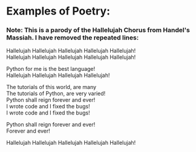 # Examples of Poetry:

### Note: This is a parody of the Hallelujah Chorus from Handel's Massiah. I have removed the repeated lines:

Hallelujah Hallelujah Hallelujah Hallelujah Hallelujah!  
Hallelujah Hallelujah Hallelujah Hallelujah Hallelujah!

Python for me is the best language!  
Hallelujah Hallelujah Hallelujah Hallelujah!


The tutorials of this world, are many  
The tutorials of Python, are very varied!  
Python shall reign forever and ever!  
I wrote code and I fixed the bugs!  
I wrote code and I fixed the bugs!  

Python shall reign forever and ever!  
Forever and ever!  

Hallelujah Hallelujah Hallelujah Hallelujah Hallelujah!
